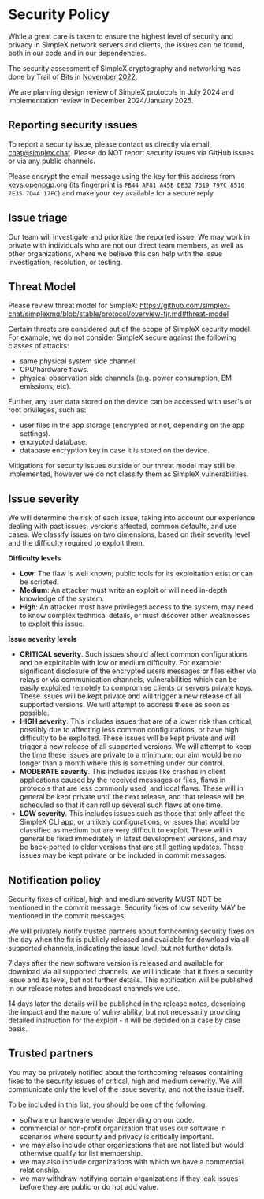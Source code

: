 # Security Policy

While a great care is taken to ensure the highest level of security and privacy in SimpleX network servers and clients, the issues can be found, both in our code and in our dependencies.

The security assessment of SimpleX cryptography and networking was done by Trail of Bits in [November 2022](https://simplex.chat/blog/20221108-simplex-chat-v4.2-security-audit-new-website.html).

We are planning design review of SimpleX protocols in July 2024 and implementation review in December 2024/January 2025.

## Reporting security issues

To report a security issue, please contact us directly via email [chat@simplex.chat](mailto:chat@simplex.chat). Please do NOT report security issues via GitHub issues or via any public channels.

Please encrypt the email message using the key for this address from [keys.openpgp.org](https://keys.openpgp.org/search?q=chat%40simplex.chat) (its fingerprint is `FB44 AF81 A45B DE32 7319 797C 8510 7E35 7D4A 17FC`) and make your key available for a secure reply.

## Issue triage

Our team will investigate and prioritize the reported issue. We may work in private with individuals who are not our direct team members, as well as other organizations, where we believe this can help with the issue investigation, resolution, or testing.

## Threat Model

Please review threat model for SimpleX: https://github.com/simplex-chat/simplexmq/blob/stable/protocol/overview-tjr.md#threat-model

Certain threats are considered out of the scope of SimpleX security model. For example, we do not consider SimpleX secure against the following classes of attacks:

- same physical system side channel.
- CPU/hardware flaws.
- physical observation side channels (e.g. power consumption, EM emissions, etc).

Further, any user data stored on the device can be accessed with user's or root privileges, such as:
- user files in the app storage (encrypted or not, depending on the app settings).
- encrypted database.
- database encryption key in case it is stored on the device.

Mitigations for security issues outside of our threat model may still be implemented, however we do not classify them as SimpleX vulnerabilities.

## Issue severity

We will determine the risk of each issue, taking into account our experience dealing with past issues, versions affected, common defaults, and use cases. We classify issues on two dimensions, based on their severity level and the difficulty required to exploit them.

**Difficulty levels**

- **Low**: The flaw is well known; public tools for its exploitation exist or can be scripted.
- **Medium**: An attacker must write an exploit or will need in-depth knowledge of the system.
- **High**: An attacker must have privileged access to the system, may need to know complex technical details, or must discover other weaknesses to exploit this issue.

**Issue severity levels**

- **CRITICAL severity**. Such issues should affect common configurations and be exploitable with low or medium difficulty. For example: significant disclosure of the encrypted users messages or files either via relays or via communication channels, vulnerabilities which can be easily exploited remotely to compromise clients or servers private keys. These issues will be kept private and will trigger a new release of all supported versions. We will attempt to address these as soon as possible.
- **HIGH severity**. This includes issues that are of a lower risk than critical, possibly due to affecting less common configurations, or have high difficulty to be exploited. These issues will be kept private and will trigger a new release of all supported versions. We will attempt to keep the time these issues are private to a minimum; our aim would be no longer than a month where this is something under our control.
- **MODERATE severity**. This includes issues like crashes in client applications caused by the received messages or files, flaws in protocols that are less commonly used, and local flaws. These will in general be kept private until the next release, and that release will be scheduled so that it can roll up several such flaws at one time.
- **LOW severity**. This includes issues such as those that only affect the SimpleX CLI app, or unlikely configurations, or issues that would be classified as medium but are very difficult to exploit. These will in general be fixed immediately in latest development versions, and may be back-ported to older versions that are still getting updates. These issues may be kept private or be included in commit messages.

## Notification policy

Security fixes of critical, high and medium severity MUST NOT be mentioned in the commit message. Security fixes of low severity MAY be mentioned in the commit messages.

We will privately notify trusted partners about forthcoming security fixes on the day when the fix is publicly released and available for download via all supported channels, indicating the issue level, but not further details.

7 days after the new software version is released and available for download via all supported channels, we will indicate that it fixes a security issue and its level, but not further details. This notification will be published in our release notes and broadcast channels we use.

14 days later the details will be published in the release notes, describing the impact and the nature of vulnerability, but not necessarily providing detailed instruction for the exploit - it will be decided on a case by case basis.

## Trusted partners

You may be privately notified about the forthcoming releases containing fixes to the security issues of critical, high and medium severity. We will communicate only the level of the issue severity, and not the issue itself.

To be included in this list, you should be one of the following:
- software or hardware vendor depending on our code.
- commercial or non-profit organization that uses our software in scenarios where security and privacy is critically important.
- we may also include other organizations that are not listed but would otherwise qualify for list membership.
- we may also include organizations with which we have a commercial relationship.
- we may withdraw notifying certain organizations if they leak issues before they are public or do not add value.
